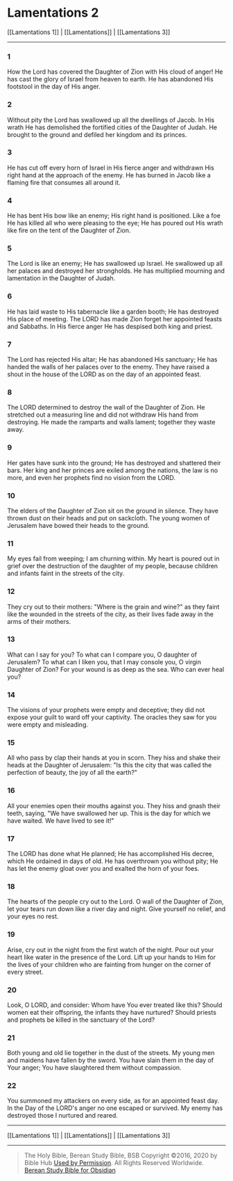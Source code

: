 # Lamentations 2

[[Lamentations 1]] | [[Lamentations]] | [[Lamentations 3]]

---

### 1
How the Lord has covered the Daughter of Zion with His cloud of anger! He has cast the glory of Israel from heaven to earth. He has abandoned His footstool in the day of His anger.

### 2
Without pity the Lord has swallowed up all the dwellings of Jacob. In His wrath He has demolished the fortified cities of the Daughter of Judah. He brought to the ground and defiled her kingdom and its princes.

### 3
He has cut off every horn of Israel in His fierce anger and withdrawn His right hand at the approach of the enemy. He has burned in Jacob like a flaming fire that consumes all around it.

### 4
He has bent His bow like an enemy; His right hand is positioned. Like a foe He has killed all who were pleasing to the eye; He has poured out His wrath like fire on the tent of the Daughter of Zion.

### 5
The Lord is like an enemy; He has swallowed up Israel. He swallowed up all her palaces and destroyed her strongholds. He has multiplied mourning and lamentation in the Daughter of Judah.

### 6
He has laid waste to His tabernacle like a garden booth; He has destroyed His place of meeting. The LORD has made Zion forget her appointed feasts and Sabbaths. In His fierce anger He has despised both king and priest.

### 7
The Lord has rejected His altar; He has abandoned His sanctuary; He has handed the walls of her palaces over to the enemy. They have raised a shout in the house of the LORD as on the day of an appointed feast.

### 8
The LORD determined to destroy the wall of the Daughter of Zion. He stretched out a measuring line and did not withdraw His hand from destroying. He made the ramparts and walls lament; together they waste away.

### 9
Her gates have sunk into the ground; He has destroyed and shattered their bars. Her king and her princes are exiled among the nations, the law is no more, and even her prophets find no vision from the LORD.

### 10
The elders of the Daughter of Zion sit on the ground in silence. They have thrown dust on their heads and put on sackcloth. The young women of Jerusalem have bowed their heads to the ground.

### 11
My eyes fail from weeping; I am churning within. My heart is poured out in grief over the destruction of the daughter of my people, because children and infants faint in the streets of the city.

### 12
They cry out to their mothers: "Where is the grain and wine?" as they faint like the wounded in the streets of the city, as their lives fade away in the arms of their mothers.

### 13
What can I say for you? To what can I compare you, O daughter of Jerusalem? To what can I liken you, that I may console you, O virgin Daughter of Zion? For your wound is as deep as the sea. Who can ever heal you?

### 14
The visions of your prophets were empty and deceptive; they did not expose your guilt to ward off your captivity. The oracles they saw for you were empty and misleading.

### 15
All who pass by clap their hands at you in scorn. They hiss and shake their heads at the Daughter of Jerusalem: "Is this the city that was called the perfection of beauty, the joy of all the earth?"

### 16
All your enemies open their mouths against you. They hiss and gnash their teeth, saying, "We have swallowed her up. This is the day for which we have waited. We have lived to see it!"

### 17
The LORD has done what He planned; He has accomplished His decree, which He ordained in days of old. He has overthrown you without pity; He has let the enemy gloat over you and exalted the horn of your foes.

### 18
The hearts of the people cry out to the Lord. O wall of the Daughter of Zion, let your tears run down like a river day and night. Give yourself no relief, and your eyes no rest.

### 19
Arise, cry out in the night from the first watch of the night. Pour out your heart like water in the presence of the Lord. Lift up your hands to Him for the lives of your children who are fainting from hunger on the corner of every street.

### 20
Look, O LORD, and consider: Whom have You ever treated like this? Should women eat their offspring, the infants they have nurtured? Should priests and prophets be killed in the sanctuary of the Lord?

### 21
Both young and old lie together in the dust of the streets. My young men and maidens have fallen by the sword. You have slain them in the day of Your anger; You have slaughtered them without compassion.

### 22
You summoned my attackers on every side, as for an appointed feast day. In the Day of the LORD's anger no one escaped or survived. My enemy has destroyed those I nurtured and reared.

---

[[Lamentations 1]] | [[Lamentations]] | [[Lamentations 3]]

---

> The Holy Bible, Berean Study Bible, BSB
> Copyright &copy;2016, 2020 by Bible Hub
> [Used by Permission](https://berean.bible/terms.htm). All Rights Reserved Worldwide.
> [Berean Study Bible for Obsidian](https://github.com/gapmiss/berean-study-bible-for-obsidian)</small>

